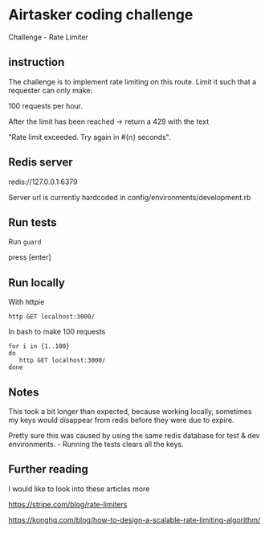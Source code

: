# Airtasker coding challenge

Challenge - Rate Limiter

## instruction
The challenge is to implement rate limiting on this route. Limit it such that a requester can only make:

100 requests per hour.

After the limit has been reached
 -> return a 429 with the text

 "Rate limit exceeded. Try again in #{n} seconds".

## Redis server

redis://127.0.0.1:6379

Server url is currently hardcoded in config/environments/development.rb

## Run tests

Run `guard`

press [enter]

## Run locally

With httpie

`http GET localhost:3000/`

In bash to make 100 requests

```
for i in {1..100}
do
   http GET localhost:3000/
done
```

## Notes

This took a bit longer than expected, because working locally, sometimes my keys would disappear from redis before they were due to expire.

Pretty sure this was caused by using the same redis database for test & dev environments. - Running the tests clears all the keys.

## Further reading

I would like to look into these articles more

https://stripe.com/blog/rate-limiters

https://konghq.com/blog/how-to-design-a-scalable-rate-limiting-algorithm/
